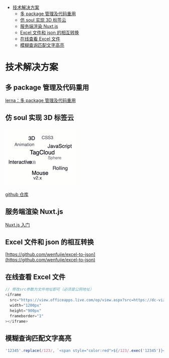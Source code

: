 <!--
 * @Date: 2021-06-16 17:22:48
 * @LastEditors: 温富杰 wenfujie@dianchu.com
 * @LastEditTime: 2024-07-22 17:47:26
 * @FilePath: /document-library/README.解决方案.md
-->

- [技术解决方案](#技术解决方案)
  - [多 package 管理及代码重用](#多-package-管理及代码重用)
  - [仿 soul 实现 3D 标签云](#仿-soul-实现-3d-标签云)
  - [服务端渲染 Nuxt.js](#服务端渲染-nuxtjs)
  - [Excel 文件和 json 的相互转换](#excel-文件和-json-的相互转换)
  - [在线查看 Excel 文件](#在线查看-excel-文件)
  - [模糊查询匹配文字高亮](#模糊查询匹配文字高亮)

# 技术解决方案

## 多 package 管理及代码重用

[lerna：多 package 管理及代码重用](/docs/前端架构/大仓库/lerna.md)

## 仿 soul 实现 3D 标签云

![](./images/tagcloud.gif)

[github 仓库](https://github.com/mcc108/TagCloud/blob/master/README.CN.md)

## 服务端渲染 Nuxt.js

[Nuxt.js 入门](/docs/前端框架/nuxt/nuxt服务端渲染.md)

## Excel 文件和 json 的相互转换

[https://github.com/wenfujie/excel-to-json](https://github.com/wenfujie/excel-to-json)

## 在线查看 Excel 文件

```js
// 修改src参数为文件地址即可（必须是公网地址）
<iframe
  src="https://view.officeapps.live.com/op/view.aspx?src=https://dc-vizier-sourse.oss-cn-beijing.aliyuncs.com/test.xls"
  width="1200px"
  height="900px"
  frameborder="1"
></iframe>
```

## 模糊查询匹配文字高亮

```js
'12345'.replace(/123/, `<span style="color:red">${/123/.exec('12345')}</span>`)
```